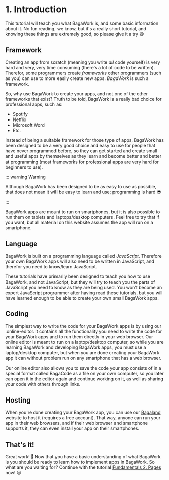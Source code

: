 # 1. Introduction
This tutorial will teach you what BagaWork is, and some basic information about it. No fun reading, we know, but it's a really short tutorial, and knowing these things are extremely good, so please give it a try 😅




## Framework
Creating an app from scratch (meaning you write *all* code yourself) is very hard and very, very time consuming (there's a lot of code to be written). Therefor, some programmers create *frameworks* other programmers (such as you) can use to more easily create new apps. *BagaWork* is such a framework.

So, why use BagaWork to create your apps, and not one of the other frameworks that exist? Truth to be told, BagaWork is a really bad choice for professional apps, such as:

* Spotify
* Netflix
* Microsoft Word
* Etc.

Instead of being a suitable framework for those type of apps, BagaWork has been designed to be a very good choice and easy to use for people that have never programmed before, so they can get started and create small and useful apps by themselves as they learn and become better and better at programming (most frameworks for professional apps are very hard for beginners to use).

::: warning Warning

Although BagaWork has been designed to be as easy to use as possible, that does not mean it will be easy to learn and use; programming is hard 😎

:::

BagaWork apps are meant to run on smartphones, but it is also possible to run them on tablets and laptops/desktop computers. Feel free to try that if you want, but all material on this website assumes the app will run on a smartphone.




## Language
BagaWork is built on a programming language called *JavaScript*. Therefore your own BagaWork apps will also need to be written in JavaScript, and therefor you need to know/learn JavaScript.

These tutorials have primarily been designed to teach you how to use BagaWork, and not JavaScript, but they will try to teach you the parts of JavaScript you need to know as they are being used. You won't become an expert JavaScript programmer after having read these tutorials, but you will have learned enough to be able to create your own small BagaWork apps.




## Coding
The simplest way to write the code for your BagaWork apps is by using our :online-editor. It contains all the functionality you need to write the code for your BagaWork apps and to run them directly in your web browser. Our online editor is meant to run on a laptop/desktop computer, so while you are learning BagaWork and developing BagaWork apps, you must use a laptop/desktop computer, but when you are done creating your BagaWork app it can without problem run on any smartphone that has a web browser.

Our online editor also allows you to save the code your app consists of in a special format called BagaCode as a file on your own computer, so you later can open it in the editor again and continue working on it, as well as sharing your code with others through links.




## Hosting
When you're done creating your BagaWork app, you can use our [Bagaland](https://bagaland.com) website to host it (requires a free account). That way, anyone can run your app in their web browsers, and if their web browser and smartphone supports it, they can even install your app on their smartphones.




## That's it!
Great work! 🥳 Now that you have a basic understanding of what BagaWork is you should be ready to learn how to implement apps in BagaWork. So what are you waiting for? Continue with the tutorial [Fundamentals 2. Pages](../pages/) now! 😃